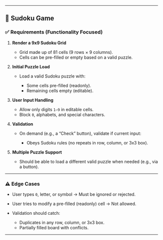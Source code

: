 
---

## 🧩 Sudoku Game 

### ✅ **Requirements (Functionality Focused)**

1. **Render a 9x9 Sudoku Grid**

   * Grid made up of 81 cells (9 rows × 9 columns).
   * Cells can be pre-filled or empty based on a valid puzzle.

2. **Initial Puzzle Load**

   * Load a valid Sudoku puzzle with:

     * Some cells pre-filled (readonly).
     * Remaining cells empty (editable).

3. **User Input Handling**

   * Allow only digits `1–9` in editable cells.
   * Block `0`, alphabets, and special characters.

4. **Validation**

   * On demand (e.g., a “Check” button), validate if current input:

     * Obeys Sudoku rules (no repeats in row, column, or 3x3 box).

5. **Multiple Puzzle Support**

   * Should be able to load a different valid puzzle when needed (e.g., via a button).

---

### ⚠️ **Edge Cases**

* User types `0`, letter, or symbol → Must be ignored or rejected.
* User tries to modify a pre-filled (readonly) cell → Not allowed.
* Validation should catch:

  * Duplicates in any row, column, or 3x3 box.
  * Partially filled board with conflicts.

---



